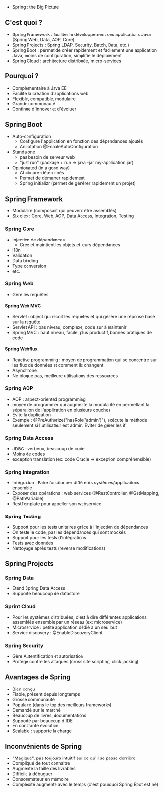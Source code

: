 - Spring : the Big Picture

## C'est quoi ?

- Spring Framework : faciliter le développement des applications Java (Spring Web, Data, AOP, Core)
- Spring Projects : Spring LDAP, Security, Batch, Data, etc.)
- Spring Boot : permet de créer rapidement et facilement une application Java, moins de configuration, simplifie le déploiement
- Spring Cloud : architecture distribuée, micro-services

## Pourquoi ?

- Complémentaire à Java EE
- Facilite la création d'applications web
- Flexible, compatible, modulaire
- Grande communauté
- Continue d'innover et d'évoluer

## Spring Boot

- Auto-configuration
    - Configure l'application en fonction des dépendances ajoutés
    - Annotation @EnableAutoConfiguration
- Standalone 
    - pas besoin de serveur web
    - "just run" (package + run => java -jar my-application.jar)
- Opinionated (in a good way)
    - Choix pre-déterminés
    - Permet de démarrer rapidement
    - Spring initializr (permet de générer rapidement un projet)

## Spring Framework

- Modulaire (composant qui peuvent être assemblés)
- Six clés : Core, Web, AOP, Data Access, Integration, Testing

### Spring Core

- Injection de dépendances
    - Crée et maintient les objets et leurs dépendances
- i18n
- Validation
- Data binding
- Type conversion
- etc.

### Spring Web

- Gère les requêtes

#### Spring Web MVC

- Servlet : object qui recoit les requêtes et qui génère une réponse basé sur la requête
- Servlet API : bas niveau, complexe, code sur à maintenir
- Spring MVC : haut niveau, facile, plus productif, bonnes pratiques de code

#### Spring Webflux

- Reactive programming : moyen de programmation qui se concentre sur les flux de données et comment ils changent
- Asynchrone
- Ne bloque pas, meilleure utilisations des ressources

### Spring AOP

- AOP : aspect-oriented programming
- moyen de programmer qui augmente la modularité en permettant la séparation de l'application en plusieurs couches
- Evite la duplication
- Exemple : @PreAuthorize("hasRole('admin')"), exécute la méthode seulement si l'utilisateur est admin. Eviter de gérer les if

### Spring Data Access

- JDBC : verbeux, beaucoup de code
- Moins de codes
- exception translation (ex: code Oracle -> exception compréhensible)

### Spring Integration

- Intégration : Faire fonctionner différents systèmes/applications ensemble
- Exposer des opérations : web services (@RestController, @GetMapping, @PathVariable)
- RestTemplate pour appeller son webservice

### Spring Testing

- Support pour les tests unitaires grâce à l'injection de dépendances
- On teste le code, pas les dépendances qui sont mockés
- Support pour les tests d'intégrations
- Tests avec données
- Nettoyage après tests (reverse modifications)

## Spring Projects

### Spring Data

- Eténd Spring Data Access
- Supporte beaucoup de datastore

### Sprint Cloud

- Pour les systèmes distribuées, c'est à dire différentes applications assemblés ensemble par un réseau (ex: microservice)
- Microservice : petite application dédié à un seul but
- Service discovery : @EnableDiscoveryClient

### Spring Security

- Gère Autentification et autorisation
- Protège contre les attaques (cross site scripting, click jacking)

## Avantages de Spring

- Bien conçu
- Fiable, présent depuis longtemps
- Grosse communauté
- Populaire (dans le top des meilleurs frameworks)
- Demandé sur le marché
- Beaucoup de livres, documentations
- Supporté par beaucoup d'IDE
- En constante évolution
- Scalable : supporte la charge

## Inconvénients de Spring

- "Magique", pas toujours intuitif sur ce qu'il se passe derrière
- Compliqué de tout connaitre
- Augmente la taille des livrables
- Difficile à débuguer
- Consommateur en mémoire
- Complexité augmente avec le temps (c'est pourquoi Spring Boot est né)